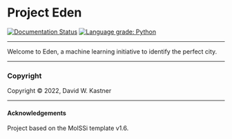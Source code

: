 Project Eden
==============================
[//]: # (Badges)
[![Documentation Status](https://readthedocs.org/projects/eden/badge/?version=latest)](https://eden.readthedocs.io/en/latest/?badge=latest)
[![Language grade: Python](https://img.shields.io/lgtm/grade/python/g/davidkastner/eden.svg?logo=lgtm&logoWidth=18)](https://lgtm.com/projects/g/davidkastner/eden/context:python)

---
Welcome to Eden, a machine learning initiative to identify the perfect city.

---
### Copyright

Copyright © 2022, David W. Kastner

---
#### Acknowledgements
 
Project based on the MolSSi template v1.6.

